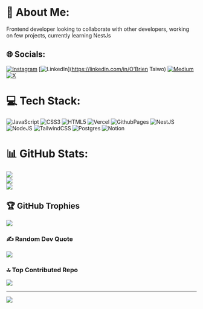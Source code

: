 # 💫 About Me:
Frontend developer looking to collaborate with other developers, working on few projects, currently learning NestJs


## 🌐 Socials:
[![Instagram](https://img.shields.io/badge/Instagram-%23E4405F.svg?logo=Instagram&logoColor=white)](https://instagram.com/obrien_adedapo) [![LinkedIn](https://img.shields.io/badge/LinkedIn-%230077B5.svg?logo=linkedin&logoColor=white)](https://linkedin.com/in/O'Brien Taiwo) [![Medium](https://img.shields.io/badge/Medium-12100E?logo=medium&logoColor=white)](https://medium.com/@Obrienadedapo) [![X](https://img.shields.io/badge/X-black.svg?logo=X&logoColor=white)](https://x.com/AdedapoBrien) 

# 💻 Tech Stack:
![JavaScript](https://img.shields.io/badge/javascript-%23323330.svg?style=for-the-badge&logo=javascript&logoColor=%23F7DF1E) ![CSS3](https://img.shields.io/badge/css3-%231572B6.svg?style=for-the-badge&logo=css3&logoColor=white) ![HTML5](https://img.shields.io/badge/html5-%23E34F26.svg?style=for-the-badge&logo=html5&logoColor=white) ![Vercel](https://img.shields.io/badge/vercel-%23000000.svg?style=for-the-badge&logo=vercel&logoColor=white) ![GithubPages](https://img.shields.io/badge/github%20pages-121013?style=for-the-badge&logo=github&logoColor=white) ![NestJS](https://img.shields.io/badge/nestjs-%23E0234E.svg?style=for-the-badge&logo=nestjs&logoColor=white) ![NodeJS](https://img.shields.io/badge/node.js-6DA55F?style=for-the-badge&logo=node.js&logoColor=white) ![TailwindCSS](https://img.shields.io/badge/tailwindcss-%2338B2AC.svg?style=for-the-badge&logo=tailwind-css&logoColor=white) ![Postgres](https://img.shields.io/badge/postgres-%23316192.svg?style=for-the-badge&logo=postgresql&logoColor=white) ![Notion](https://img.shields.io/badge/Notion-%23000000.svg?style=for-the-badge&logo=notion&logoColor=white)
# 📊 GitHub Stats:
![](https://github-readme-stats.vercel.app/api?username=CodeEnthusiast09&theme=vue-dark&hide_border=false&include_all_commits=true&count_private=true)<br/>
![](https://github-readme-streak-stats.herokuapp.com/?user=CodeEnthusiast09&theme=vue-dark&hide_border=false)<br/>
![](https://github-readme-stats.vercel.app/api/top-langs/?username=CodeEnthusiast09&theme=vue-dark&hide_border=false&include_all_commits=true&count_private=true&layout=compact)

## 🏆 GitHub Trophies
![](https://github-profile-trophy.vercel.app/?username=CodeEnthusiast09&theme=radical&no-frame=false&no-bg=false&margin-w=4)

### ✍️ Random Dev Quote
![](https://quotes-github-readme.vercel.app/api?type=horizontal&theme=radical)

### 🔝 Top Contributed Repo
![](https://github-contributor-stats.vercel.app/api?username=CodeEnthusiast09&limit=5&theme=dark&combine_all_yearly_contributions=true)

---
[![](https://visitcount.itsvg.in/api?id=CodeEnthusiast09&icon=0&color=1)](https://visitcount.itsvg.in)

<!-- Proudly created with GPRM ( https://gprm.itsvg.in ) -->
